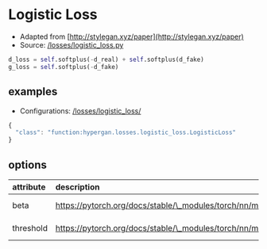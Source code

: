 # Logistic Loss

* Adapted from [http://stylegan.xyz/paper](http://stylegan.xyz/paper)
* Source: [/losses/logistic_loss.py](https://github.com/HyperGAN/HyperGAN/tree/pytorch/hypergan/losses/logistic_loss.py)

```python
d_loss = self.softplus(-d_real) + self.softplus(d_fake)
g_loss = self.softplus(-d_fake)
```

## examples

* Configurations: [/losses/logistic_loss/](https://github.com/HyperGAN/HyperGAN/tree/pytorch/hypergan/configurations/components/losses/logistic_loss/)

```javascript
{                                                                                       
  "class": "function:hypergan.losses.logistic_loss.LogisticLoss"
}
```

## options

| attribute | description | type |
| :--- | :--- | :--- |
| beta | https://pytorch.org/docs/stable/\_modules/torch/nn/modules/activation.html\#Softplus | float \(optional\) |
| threshold | https://pytorch.org/docs/stable/\_modules/torch/nn/modules/activation.html\#Softplus | float \(optional\) |

